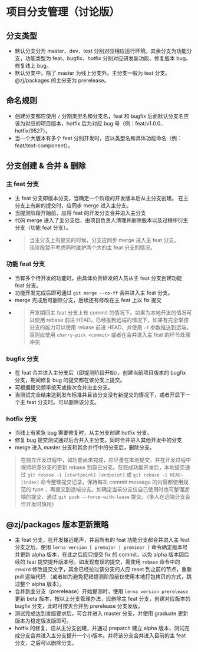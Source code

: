 # 项目分支管理（讨论版）

## 分支类型

- 默认分支分为 master、dev、test 分别对应相应运行环境。其余分支为功能分支，功能类型为 feat、bugfix、hotfix 分别对应研发新功能、修复版本 bug、修复线上 bug。
- 默认分支中，除了 master 为线上分支外。主分支一般为 test 分支。@zj/packages 的主分支为 prerelease。

## 命名规则

- 创建分支都应使用 `/` 分割类型名和分支名，feat 和 bugfix 后面默认分支名应该为对应的项目版本，hotfix 后为对应 bug 号（例：feat/v1.0.0、hotfix/9527）。
- 当一个大版本有多个 feat 分别开发时，应以类型名和具体功能命名（例：feat/text-component）。

## 分支创建 & 合并 & 删除

### 主 feat 分支

- 主 feat 分支即版本分支，当确定一个阶段的开发版本后从主分支创建。 在主分支上有新的提交时，应同步 merge 进入主分支。
- 当提测阶段开始前，应将 feat 的开发分支合并进入主分支
- 代码 merge 进入了主分支后，由项目负责人清理并删除版本以及过程中衍生分支（功能 feat 分支）。
- > 当主分支上有提交的时候，分支应同步 merge 进入主 feat 分支。  
  > 现阶段暂不考虑同时维护两个大的主 feat 分支的情况。

### 功能 feat 分支

- 当有多个待开发的功能时，由具体负责研发的人员从主 feat 分支创建功能 feat 分支。
- 功能开发完成后即可通过 `git merge --no-ff` 合并进入主 feat 分支。
- merge 完成后可删除分支，后续还有修改在主 feat 上以 fix 提交
- > 开发期间主 feat 分支上有 commit 的情况下。如果为本地开发的情况可以使用 rebase 前进 HEAD，已经推到远端的情况下，如果有完全掌控分支的能力可以使用 rebase 前进 HEAD，并使用 `-f` 参数推送到远端，否则应使用 `charry-pick <commit>` 或者在合并进入主 feat 的环节处理冲突

### bugfix 分支

- 在 feat 合并进入主分支后（即提测阶段开始），创建当前项目版本的 bugfix 分支，期间修复 bug 的提交都在该分支上提交。
- 可根据提交频率按天或按次合并进主分支。
- 当测试完全结束达到发布标准并且该分支没有新提交的情况下，或者开启下一个主 feat 分支时。可以删除该分支。

### hotfix 分支

- 当线上有紧急 bug 需要修复时，从主分支创建 hotfix 分支。
- 修复 bug 提交测试通过后合并入主分支。同时合并进入其他开发中的分支
- merge 进入 master 分支和其余并行中的分支后，删除分支。

> 在独立开发过程中，如功能尚未完成，应尽量在本地提交，并在开发过程中保持将源分支的更新 rebase 到自己分支。在完成功能开发后，本地提交通过 `git rebase -i [startpoint] [endpoint]` 或 `git rebase -i HEAD~[index]` 命令整理提交记录，保持每次 commit message 的内容都使用规范的 type ，再提交到远端分支。如确定当前分支仅自己使用时也可整理远端的提交，通过 `git push --force-with-lease` 提交。（多人在远端分支合作开发时慎用）

## @zj/packages 版本更新策略

- 主 feat 分支，在开发接近尾声，并且所有的 feat 功能分支都合并进入主 feat 分支之后，使用 `lerna version [ premajor | preminor ]` 命令确定版本号并更新 alpha 版本，在此之后应只提交 fix 的 commit，以免 alpha 版本因后续的 feat 提交提升版本号。如发现有误的提交，需使用 `rebase` 命令中的 `reword` 修改提交文字，其余已经拉过该分支的人应 reset 到之前的节点，重新 pull 远端代码 （或者如为避免犯错提测阶段前仅使用本地打包拷贝的方式，跳过整个 alpha 版本）。
- 合并到主分支（prerelease）开始提测时，使用 `lerna version prerelease` 更新 beta 版本，按以上分支管理办法，应删除主 feat 分支，创建对应版本的 bugfix 分支，此时可按天合并到 prerelease 分支发版。
- 测试完成达到发版要求后，可合并进入 master 分支，并使用 graduate 更新版本为稳定版发版即可。
- hotfix 的修复，应从主分支创建，并通过 prepatch 建立 alpha 版本，测试完成分支合并进入主分支提升一个小版本。并将该分支合并进入目前的主 feat 分支，之后可以删除分支。
